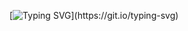 [![Typing SVG](https://readme-typing-svg.demolab.com?font=Source+Code+Pro&pause=1000&color=FFFFFF&repeat=false&width=435&lines=Hey%2C+I'm+Jacob.)](https://git.io/typing-svg)